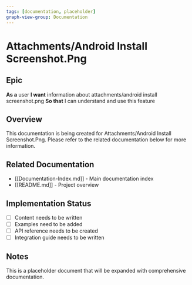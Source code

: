 ```yaml
---
tags: [documentation, placeholder]
graph-view-group: Documentation
---
```


# Attachments/Android Install Screenshot.Png

## Epic
**As a** user
**I want** information about attachments/android install screenshot.png
**So that** I can understand and use this feature

## Overview

This documentation is being created for Attachments/Android Install Screenshot.Png. Please refer to the related documentation below for more information.

## Related Documentation

- [[Documentation-Index.md]] - Main documentation index
- [[README.md]] - Project overview

## Implementation Status

- [ ] Content needs to be written
- [ ] Examples need to be added
- [ ] API reference needs to be created
- [ ] Integration guide needs to be written

## Notes

This is a placeholder document that will be expanded with comprehensive documentation.
